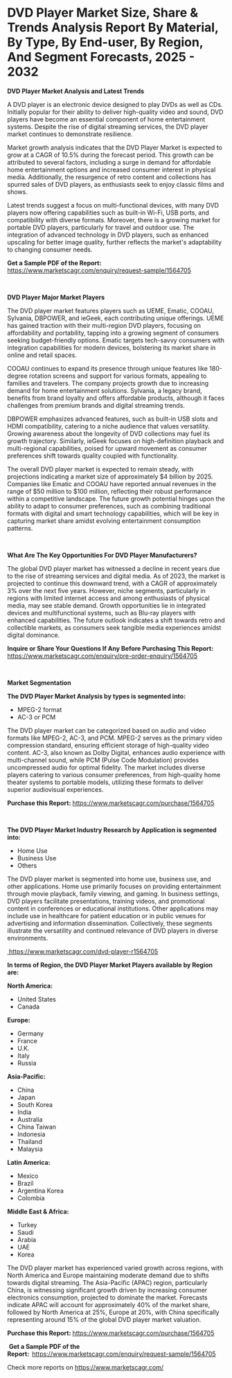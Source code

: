 <p><h1>DVD Player Market Size, Share & Trends Analysis Report By Material, By Type, By End-user, By Region, And Segment Forecasts, 2025 - 2032</h1></p><p><strong>DVD Player Market Analysis and Latest Trends</strong></p>
<p><p>A DVD player is an electronic device designed to play DVDs as well as CDs. Initially popular for their ability to deliver high-quality video and sound, DVD players have become an essential component of home entertainment systems. Despite the rise of digital streaming services, the DVD player market continues to demonstrate resilience.</p><p>Market growth analysis indicates that the DVD Player Market is expected to grow at a CAGR of 10.5% during the forecast period. This growth can be attributed to several factors, including a surge in demand for affordable home entertainment options and increased consumer interest in physical media. Additionally, the resurgence of retro content and collections has spurred sales of DVD players, as enthusiasts seek to enjoy classic films and shows.</p><p>Latest trends suggest a focus on multi-functional devices, with many DVD players now offering capabilities such as built-in Wi-Fi, USB ports, and compatibility with diverse formats. Moreover, there is a growing market for portable DVD players, particularly for travel and outdoor use. The integration of advanced technology in DVD players, such as enhanced upscaling for better image quality, further reflects the market's adaptability to changing consumer needs.</p></p>
<p><strong>Get a Sample PDF of the Report:&nbsp;</strong> <a href="https://www.marketscagr.com/enquiry/request-sample/1564705?utm_campaign=3562&utm_medium=2&utm_source=Github&utm_content=ia&utm_term=06042025&utm_id=dvd-player">https://www.marketscagr.com/enquiry/request-sample/1564705</a></p>
<p>&nbsp;</p>
<p><strong>DVD Player Major Market Players</strong></p>
<p><p>The DVD player market features players such as UEME, Ematic, COOAU, Sylvania, DBPOWER, and ieGeek, each contributing unique offerings. UEME has gained traction with their multi-region DVD players, focusing on affordability and portability, tapping into a growing segment of consumers seeking budget-friendly options. Ematic targets tech-savvy consumers with integration capabilities for modern devices, bolstering its market share in online and retail spaces.</p><p>COOAU continues to expand its presence through unique features like 180-degree rotation screens and support for various formats, appealing to families and travelers. The company projects growth due to increasing demand for home entertainment solutions. Sylvania, a legacy brand, benefits from brand loyalty and offers affordable products, although it faces challenges from premium brands and digital streaming trends.</p><p>DBPOWER emphasizes advanced features, such as built-in USB slots and HDMI compatibility, catering to a niche audience that values versatility. Growing awareness about the longevity of DVD collections may fuel its growth trajectory. Similarly, ieGeek focuses on high-definition playback and multi-regional capabilities, poised for upward movement as consumer preferences shift towards quality coupled with functionality.</p><p>The overall DVD player market is expected to remain steady, with projections indicating a market size of approximately $4 billion by 2025. Companies like Ematic and COOAU have reported annual revenues in the range of $50 million to $100 million, reflecting their robust performance within a competitive landscape. The future growth potential hinges upon the ability to adapt to consumer preferences, such as combining traditional formats with digital and smart technology capabilities, which will be key in capturing market share amidst evolving entertainment consumption patterns.</p></p>
<p>&nbsp;</p>
<p><strong>What Are The Key Opportunities For DVD Player Manufacturers?</strong></p>
<p><p>The global DVD player market has witnessed a decline in recent years due to the rise of streaming services and digital media. As of 2023, the market is projected to continue this downward trend, with a CAGR of approximately 3% over the next five years. However, niche segments, particularly in regions with limited internet access and among enthusiasts of physical media, may see stable demand. Growth opportunities lie in integrated devices and multifunctional systems, such as Blu-ray players with enhanced capabilities. The future outlook indicates a shift towards retro and collectible markets, as consumers seek tangible media experiences amidst digital dominance.</p></p>
<p><strong>Inquire or Share Your Questions If Any Before Purchasing This Report:</strong> <a href="https://www.marketscagr.com/enquiry/pre-order-enquiry/1564705?utm_campaign=3562&utm_medium=2&utm_source=Github&utm_content=ia&utm_term=06042025&utm_id=dvd-player">https://www.marketscagr.com/enquiry/pre-order-enquiry/1564705</a></p>
<p>&nbsp;</p>
<p><strong>Market Segmentation</strong></p>
<p><strong>The DVD Player Market Analysis by types is segmented into:</strong></p>
<p><ul><li>MPEG-2 format</li><li>AC-3 or PCM</li></ul></p>
<p><p>The DVD player market can be categorized based on audio and video formats like MPEG-2, AC-3, and PCM. MPEG-2 serves as the primary video compression standard, ensuring efficient storage of high-quality video content. AC-3, also known as Dolby Digital, enhances audio experience with multi-channel sound, while PCM (Pulse Code Modulation) provides uncompressed audio for optimal fidelity. The market includes diverse players catering to various consumer preferences, from high-quality home theater systems to portable models, utilizing these formats to deliver superior audiovisual experiences.</p></p>
<p><strong>Purchase this Report:&nbsp;</strong><a href="https://www.marketscagr.com/purchase/1564705?utm_campaign=3562&utm_medium=2&utm_source=Github&utm_content=ia&utm_term=06042025&utm_id=dvd-player">https://www.marketscagr.com/purchase/1564705</a></p>
<p>&nbsp;</p>
<p><strong>The DVD Player Market Industry Research by Application is segmented into:</strong></p>
<p><ul><li>Home Use</li><li>Business Use</li><li>Others</li></ul></p>
<p><p>The DVD player market is segmented into home use, business use, and other applications. Home use primarily focuses on providing entertainment through movie playback, family viewing, and gaming. In business settings, DVD players facilitate presentations, training videos, and promotional content in conferences or educational institutions. Other applications may include use in healthcare for patient education or in public venues for advertising and information dissemination. Collectively, these segments illustrate the versatility and continued relevance of DVD players in diverse environments.</p></p>
<p><a href="https://www.marketscagr.com/dvd-player-r1564705?utm_campaign=3562&utm_medium=2&utm_source=Github&utm_content=ia&utm_term=06042025&utm_id=dvd-player">&nbsp;https://www.marketscagr.com/dvd-player-r1564705</a></p>
<p><strong>In terms of Region, the DVD Player Market Players available by Region are:</strong></p>
<p>
    <p> <strong> North America: </strong>
        <ul>
            <li>United States</li>
            <li>Canada</li>
        </ul>
        </p> 
    <p> <strong> Europe: </strong>
        <ul>
            <li>Germany</li>
            <li>France</li>
            <li>U.K.</li>
            <li>Italy</li>
            <li>Russia</li>
        </ul>
        </p> 
    <p> <strong> Asia-Pacific: </strong>
        <ul>
            <li>China</li>
            <li>Japan</li>
            <li>South Korea</li>
            <li>India</li>
            <li>Australia</li>
            <li>China Taiwan</li>
            <li>Indonesia</li>
            <li>Thailand</li>
            <li>Malaysia</li>
        </ul>
        </p> 
    <p> <strong> Latin America: </strong>
        <ul>
            <li>Mexico</li>
            <li>Brazil</li>
            <li>Argentina Korea</li>
            <li>Colombia</li>
        </ul>
        </p> 
    <p> <strong> Middle East & Africa: </strong>
        <ul>
            <li>Turkey</li>
            <li>Saudi</li>
            <li>Arabia</li>
            <li>UAE</li>
            <li>Korea</li>
        </ul>
    </p>
    </p>
<p><p>The DVD player market has experienced varied growth across regions, with North America and Europe maintaining moderate demand due to shifts towards digital streaming. The Asia-Pacific (APAC) region, particularly China, is witnessing significant growth driven by increasing consumer electronics consumption, projected to dominate the market. Forecasts indicate APAC will account for approximately 40% of the market share, followed by North America at 25%, Europe at 20%, with China specifically representing around 15% of the global DVD player market valuation.</p></p>
<p><strong>Purchase this Report: </strong><a href="https://www.marketscagr.com/purchase/1564705?utm_campaign=3562&utm_medium=2&utm_source=Github&utm_content=ia&utm_term=06042025&utm_id=dvd-player">https://www.marketscagr.com/purchase/1564705</a></p>
<p>&nbsp;<strong>Get a Sample PDF of the Report:&nbsp;&nbsp;</strong><a href="https://www.marketscagr.com/enquiry/request-sample/1564705?utm_campaign=3562&utm_medium=2&utm_source=Github&utm_content=ia&utm_term=06042025&utm_id=dvd-player">https://www.marketscagr.com/enquiry/request-sample/1564705</a></p>
<p><strong></strong></p>
<p>Check more reports on <a href="https://www.marketscagr.com/?utm_campaign=3562&utm_medium=2&utm_source=Github&utm_content=ia&utm_term=06042025&utm_id=dvd-player">https://www.marketscagr.com/</a></p>